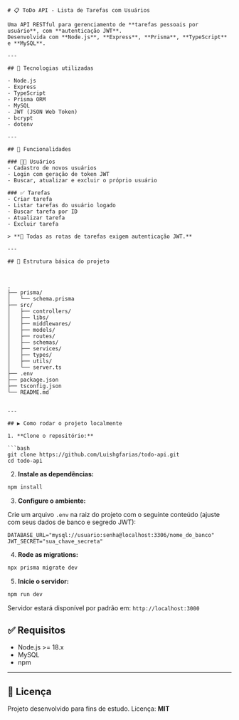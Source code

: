 ```
# 📋 ToDo API - Lista de Tarefas com Usuários

Uma API RESTful para gerenciamento de **tarefas pessoais por usuário**, com **autenticação JWT**.  
Desenvolvida com **Node.js**, **Express**, **Prisma**, **TypeScript** e **MySQL**.

---

## 🚀 Tecnologias utilizadas

- Node.js
- Express
- TypeScript
- Prisma ORM
- MySQL
- JWT (JSON Web Token)
- bcrypt
- dotenv

---

## 📌 Funcionalidades

### 🧑‍💻 Usuários
- Cadastro de novos usuários
- Login com geração de token JWT
- Buscar, atualizar e excluir o próprio usuário

### ✅ Tarefas
- Criar tarefa
- Listar tarefas do usuário logado
- Buscar tarefa por ID
- Atualizar tarefa
- Excluir tarefa

> **🔐 Todas as rotas de tarefas exigem autenticação JWT.**

---

## 📂 Estrutura básica do projeto



.
├── prisma/
│   └── schema.prisma
├── src/
│   ├── controllers/
│   ├── libs/
│   ├── middlewares/
│   ├── models/
│   ├── routes/
│   ├── schemas/
│   ├── services/
│   ├── types/
│   ├── utils/
│   └── server.ts
├── .env
├── package.json
├── tsconfig.json
└── README.md


---

## ▶️ Como rodar o projeto localmente

1. **Clone o repositório:**

```bash
git clone https://github.com/Luishgfarias/todo-api.git
cd todo-api
````

2. **Instale as dependências:**

```bash
npm install
```

3. **Configure o ambiente:**

Crie um arquivo `.env` na raiz do projeto com o seguinte conteúdo (ajuste com seus dados de banco e segredo JWT):

```
DATABASE_URL="mysql://usuario:senha@localhost:3306/nome_do_banco"
JWT_SECRET="sua_chave_secreta"
```

4. **Rode as migrations:**

```bash
npx prisma migrate dev
```

5. **Inicie o servidor:**

```bash
npm run dev
```

Servidor estará disponível por padrão em:
`http://localhost:3000`

## ✅ Requisitos

* Node.js >= 18.x
* MySQL
* npm

---

## 📑 Licença

Projeto desenvolvido para fins de estudo.
Licença: **MIT**
